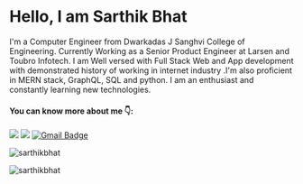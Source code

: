 
# Hello, I am Sarthik Bhat 
I'm a Computer Engineer from Dwarkadas J Sanghvi College of Engineering.
Currently Working as a Senior Product Engineer at Larsen and Toubro Infotech. I am Well versed with Full Stack Web and App development with demonstrated history of working in internet industry .I'm also proficient in MERN stack, GraphQL, SQL and python. I am an enthusiast and constantly learning new technologies.


#### You can know more about me 👇: 
[![](https://img.shields.io/badge/-Sarthik--Bhat-blue?logo=linkedin)](https://www.linkedin.com/in/sarthik-bhat/)
[![](https://img.shields.io/badge/SB-https%3A%2F%2Fsarthikbhat.github.io-green)](https://sarthikbhat.github.io/)
[![Gmail Badge](https://img.shields.io/badge/-bhatsarthik28%40gmail.com-red?logo=gmail&logoColor=white)](mailto:bhatsarthik28@gmail.com)

<div>
 <span>&nbsp;<img align="left" src="https://github-readme-stats.vercel.app/api?username=sarthikbhat&show_icons=true&locale=en&include_all_commits=true&hide=issues,stars,contribs&count_private=true&show_icons=true&layout=compact" alt="sarthikbhat" /></span>
 
<span><img align="left" src="https://github-readme-stats.vercel.app/api/top-langs?username=sarthikbhat&show_icons=true&locale=en&layout=compact&langs_count=7" alt="sarthikbhat" /></span>
</div>

